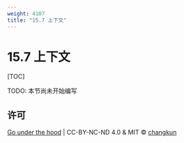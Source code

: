 ```yaml
---
weight: 4107
title: "15.7 上下文"
---
```


# 15.7 上下文

[TOC]

TODO: 本节尚未开始编写

## 许可

[Go under the hood](https://github.com/changkun/go-under-the-hood) | CC-BY-NC-ND 4.0 & MIT &copy; [changkun](https://changkun.de)